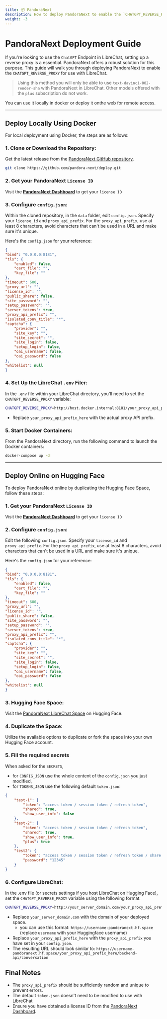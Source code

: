 ```yaml
---
title: 📦 PandoraNext
description: How to deploy PandoraNext to enable the `CHATGPT_REVERSE_PROXY` for use with LibreChat.
weight: -3
---
```


# PandoraNext Deployment Guide

If you're looking to use the `ChatGPT` Endpoint in LibreChat, setting up a reverse proxy is a essential. PandoraNext offers a robust solution for this purpose. This guide will walk you through deploying PandoraNext to enable the `CHATGPT_REVERSE_PROXY` for use with LibreChat.

> Using this method you will only be able to use `text-davinci-002-render-sha` with PandoraNext in LibreChat. Other models offered with the `plus` subscription do not work.

You can use it locally in docker or deploy it onthe web for remote access.

---

## Deploy Locally Using Docker

For local deployment using Docker, the steps are as follows:

### 1. **Clone or Download the Repository:**
Get the latest release from the [PandoraNext GitHub repository](https://github.com/pandora-next/deploy).

```bash
git clone https://github.com/pandora-next/deploy.git
```

### 2. Get your PandoraNext `License ID`
Visit the **[PandoraNext Dashboard](https://dash.pandoranext.com/)** to get your `license ID`

### 3. **Configure `config.json`:**
Within the cloned repository, in the `data` folder, edit `config.json`. Specify your `license_id` and `proxy_api_prefix`. For the `proxy_api_prefix`, use at least 8 characters, avoid characters that can't be used in a URL and make sure it's unique.

Here's the `config.json` for your reference:

```json
{
"bind": "0.0.0.0:8181",
"tls": {
    "enabled": false,
    "cert_file": "",
    "key_file": ""
},
"timeout": 600,
"proxy_url": "",
"license_id": "",
"public_share": false,
"site_password": "",
"setup_password": "",
"server_tokens": true,
"proxy_api_prefix": "",
"isolated_conv_title": "*",
"captcha": {
    "provider": "",
    "site_key": "",
    "site_secret": "",
    "site_login": false,
    "setup_login": false,
    "oai_username": false,
    "oai_password": false
},
"whitelist": null
}
```

### 4. **Set Up the LibreChat `.env` Filer:**
In the `.env` file within your LibreChat directory, you'll need to set the `CHATGPT_REVERSE_PROXY` variable:

```bash
CHATGPT_REVERSE_PROXY=http://host.docker.internal:8181/your_proxy_api_prefix_here/backend-api/conversation
```
- Replace `your_proxy_api_prefix_here` with the actual proxy API prefix.

### 5. **Start Docker Containers:**
From the PandoraNext directory, run the following command to launch the Docker containers:

```bash
docker-compose up -d
```

---

## Deploy Online on Hugging Face

To deploy PandoraNext online by duplicating the Hugging Face Space, follow these steps:

### 1. Get your PandoraNext `License ID`
Visit the **[PandoraNext Dashboard](https://dash.pandoranext.com/)** to get your `license ID`

### 2. **Configure `config.json`:**
Edit the following `config.json`. Specify your `license_id` and `proxy_api_prefix`. For the `proxy_api_prefix`, use at least 8 characters, avoid characters that can't be used in a URL and make sure it's unique.

Here's the `config.json` for your reference:

```json
{
"bind": "0.0.0.0:8181",
"tls": {
    "enabled": false,
    "cert_file": "",
    "key_file": ""
},
"timeout": 600,
"proxy_url": "",
"license_id": "",
"public_share": false,
"site_password": "",
"setup_password": "",
"server_tokens": true,
"proxy_api_prefix": "",
"isolated_conv_title": "*",
"captcha": {
    "provider": "",
    "site_key": "",
    "site_secret": "",
    "site_login": false,
    "setup_login": false,
    "oai_username": false,
    "oai_password": false
},
"whitelist": null
}
```

### 3. **Hugging Face Space:**
Visit the [PandoraNext LibreChat Space](https://huggingface.co/spaces/LibreChat/PandoraNext) on Hugging Face.

### 4. **Duplicate the Space:**
Utilize the available options to duplicate or fork the space into your own Hugging Face account.

### 5. **Fill the required secrets**
When asked for the `SECRETS`, 
- for `CONFIG_JSON` use the whole content of the `config.json` you just modified, 
- for `TOKENS_JSON` use the following default `token.json`:
```json
{
    "test-1": {
        "token": "access token / session token / refresh token",
        "shared": true,
        "show_user_info": false
    },
    "test-2": {
        "token": "access token / session token / refresh token",
        "shared": true,
        "show_user_info": true,
        "plus": true
    },
    "test2": {
        "token": "access token / session token / refresh token / share token",
        "password": "12345"
    }
}
```

### 6. **Configure LibreChat:**
In the .env file (or secrets settings if you host LibreChat on Hugging Face), set the `CHATGPT_REVERSE_PROXY` variable using the following format:

```bash
CHATGPT_REVERSE_PROXY=http://your_server_domain.com/your_proxy_api_prefix_here/backend-api/conversation
```

- Replace `your_server_domain.com` with the domain of your deployed space.
    - you can use this format: `https://username-pandoranext.hf.space` (replace `username` with your Huggingface username)
- Replace `your_proxy_api_prefix_here` with the `proxy_api_prefix` you have set in your `config.json`.
- The resulting URL should look similar to:
`https://username-pandoranext.hf.space/your_proxy_api_prefix_here/backend-api/conversation`

## Final Notes

- The `proxy_api_prefix` should be sufficiently random and unique to prevent errors.
- The default `token.json` doesn't need to be modified to use with LibreChat
- Ensure you have obtained a license ID from the [PandoraNext Dashboard](https://dash.pandoranext.com/).
